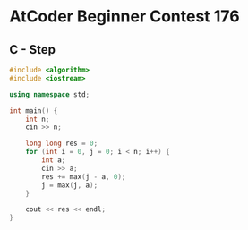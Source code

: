 # AtCoder Beginner Contest 176
## C - Step
```cpp
#include <algorithm>
#include <iostream>

using namespace std;

int main() {
    int n;
    cin >> n;

    long long res = 0;
    for (int i = 0, j = 0; i < n; i++) {
        int a;
        cin >> a;
        res += max(j - a, 0);
        j = max(j, a);
    }

    cout << res << endl;
}
```
